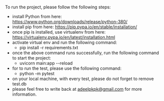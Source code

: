 To run the project, please follow the following steps:

- install Python from here: https://www.python.org/downloads/release/python-380/
- install pip from here: https://pip.pypa.io/en/stable/installation/
- once pip is installed, use virtualenv from here: https://virtualenv.pypa.io/en/latest/installation.html
- activate virtual env and run the following command:
  - pip install -r requirements.txt
- once the above command runs successfully, run the following command to start the project:
  - uvicorn main:app --reload
- for to run the test, please use the following command:
  - python -m pytest
- on your local machine, with every test, please do not forget to remove test.db
- please feel free to write back at adeelpkpk@gmail.com for more information.